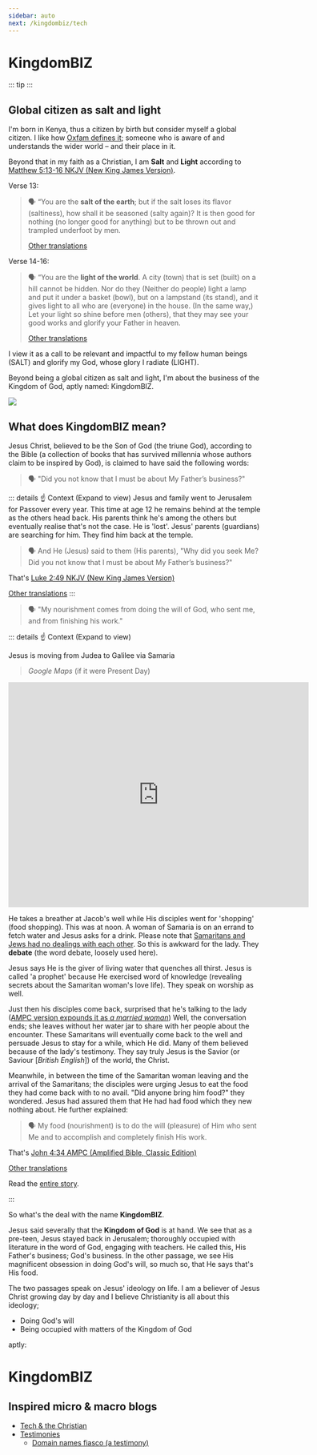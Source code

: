```yaml
---
sidebar: auto
next: /kingdombiz/tech
---
```


# KingdomBIZ

::: tip
<Tip/>
:::

## Global citizen as salt and light

I'm born in Kenya, thus a citizen by birth but consider myself a global citizen. I like how [Oxfam defines it](https://www.oxfam.org.uk/education/who-we-are/what-is-global-citizenship/); someone who is aware of and understands the wider world – and their place in it.

Beyond that in my faith as a Christian, I am **Salt** and **Light** according to [Matthew 5:13-16 NKJV (New King James Version)][Matt 5.13-16 nkjv].

Verse 13:

> :speaking_head: “You are the **salt of the earth**; but if the salt loses its flavor (saltiness), how shall it be seasoned (salty again)? It is then good for nothing (no longer good for anything) but to be thrown out and trampled underfoot by men.
>
> [Other translations][Matt 5.13]

Verse 14-16:

> :speaking_head: “You are the **light of the world**. A city (town) that is set (built) on a hill cannot be hidden. Nor do they (Neither do people) light a lamp and put it under a basket (bowl), but on a lampstand (its stand), and it gives light to all who are (everyone) in the house. (In the same way,) Let your light so shine before men (others), that they may see your good works and glorify your Father in heaven.
>
> [Other translations][Matt 5.14-16]

I view it as a call to be relevant and impactful to my fellow human beings (SALT) and glorify my God, whose glory I radiate (LIGHT).

Beyond being a global citizen as salt and light, I'm about the business of the Kingdom of God, aptly named: KingdomBIZ.

<div class="center">
<img src="../.vuepress/public/images/kb/salt-light-kingdombiz.png">
</div>

## What does KingdomBIZ mean?

Jesus Christ, believed to be the Son of God (the triune God), according to the Bible (a collection of books that has survived millennia whose authors claim to be inspired by God), is claimed to have said the following words:

> :speaking_head: "Did you not know that I must be about My Father’s business?"

::: details ☝️ Context (Expand to view)
Jesus and family went to Jerusalem for Passover every year. This time at age 12 he remains behind at the temple as the others head back. His parents think he's among the others but eventually realise that's not the case. He is 'lost'.
Jesus' parents (guardians) are searching for him. They find him back at the temple.

> :speaking_head: And He (Jesus) said to them (His parents), "Why did you seek Me? Did you not know that I must be about My Father’s business?"

That's [Luke 2:49 NKJV (New King James Version)][luke 2.49 nkjv]

[Other translations][luke 2.49]
:::

> :speaking_head: "My nourishment comes from doing the will of God, who sent me, and from finishing his work."

::: details ☝️ Context (Expand to view)

Jesus is moving from Judea to Galilee via Samaria

> _Google Maps_ (if it were Present Day)

  <iframe width="600" height="450" style="border:0;" allowfullscreen="" loading="lazy" src="https://www.google.com/maps/embed?pb=!1m34!1m12!1m3!1d538909.416152967!2d34.91339066214064!3d32.414233030789646!2m3!1f0!2f0!3f0!3m2!1i1024!2i768!4f13.1!4m19!3e2!4m5!1s0x151c3e4505b6d063%3A0xf6f4a023d4faf69f!2sTiberias%2C%20Israel!3m2!1d32.795859!2d35.530972999999996!4m5!1s0x151ce0bf4413a14f%3A0xf265c6f017687cc5!2sJacob&#39;s%20Well%2C%20Kobri%20Bour%20Saeed!3m2!1d32.2095124!2d35.285281399999995!4m5!1s0x151d4a98da87a487%3A0x3f27c0331077af25!2sOr%20Yehuda%2C%20Israel!3m2!1d32.029748!2d34.856173!5e1!3m2!1sen!2ske!4v1641940208930!5m2!1sen!2ske"></iframe>

He takes a breather at Jacob's well while His disciples went for 'shopping' (food shopping). This was at noon. A woman of Samaria is on an errand to fetch water and Jesus asks for a drink. Please note that [Samaritans and Jews had no dealings with each other][samaritans and jews]. So this is awkward for the lady. They **debate** (the word debate, loosely used here).

Jesus says He is the giver of living water that quenches all thirst. Jesus is called 'a prophet' because He exercised word of knowledge (revealing secrets about the Samaritan woman's love life). They speak on worship as well.

Just then his disciples come back, surprised that he's talking to the lady ([AMPC version expounds it as _a married woman_][john 4:27 ampc]) Well, the conversation ends; she leaves without her water jar to share with her people about the encounter. These Samaritans will eventually come back to the well and persuade Jesus to stay for a while, which He did. Many of them believed because of the lady's testimony. They say truly Jesus is the Savior (or Saviour [*British English*]) of the world, the Christ.

Meanwhile, in between the time of the Samaritan woman leaving and the arrival of the Samaritans; the disciples were urging Jesus to eat the food they had come back with to no avail. "Did anyone bring him food?" they wondered. Jesus had assured them that He had had food which they new nothing about. He further explained:

> :speaking_head: My food (nourishment) is to do the will (pleasure) of Him who sent Me and to accomplish and completely finish His work.

That's [John 4:34 AMPC (Amplified Bible, Classic Edition)][john 4:34 ampc]

[Other translations][john 4:34]

Read the [entire story][samaritan woman and jesus].

:::

So what's the deal with the name **KingdomBIZ**.

Jesus said severally that the **Kingdom of God** is at hand. We see that as a pre-teen, Jesus stayed back in Jerusalem; thoroughly occupied with literature in the word of God, engaging with teachers. He called this, His Father's business; God's business. In the other passage, we see His magnificent obsession in doing God's will, so much so, that He says that's His food.

The two passages speak on Jesus' ideology on life. I am a believer of Jesus Christ growing day by day and I believe Christianity is all about this ideology;

- Doing God's will
- Being occupied with matters of the Kingdom of God

aptly:

<div class="center">
  <h1>KingdomBIZ</h1>
</div>

## Inspired micro & macro blogs

- [Tech & the Christian][tech-christian]
- [Testimonies][testimonies]
  - [Domain names fiasco (a testimony)][domains]

[Matt 5.13-16 nkjv]: https://www.bible.com/bible/114/MAT.5.13-16.NKJV
[Matt 5.13]: https://www.bible.com/bible/compare/MAT.5.13
[Matt 5.14-16]: https://www.bible.com/bible/compare/MAT.5.14-16
[luke 2.49 nkjv]: https://my.bible.com/bible/114/LUK.2.49.NKJV
[luke 2.49]: https://www.bible.com/bible/compare/LUK.2.49
[samaritans and jews]: https://bible.org/illustration/hatred-between-jews-and-samaritans
[john 4:27 ampc]: https://my.bible.com/bible/8/JHN.4.27
[john 4:34 ampc]: https://my.bible.com/bible/8/JHN.4.34
[john 4:34]: https://www.bible.com/bible/compare/JHN.4.34
[samaritan woman and jesus]: https://www.bible.com/bible/114/JHN.4.1-42
[tech-christian]: /kingdombiz/tech
[testimonies]: /kingdombiz/testimonies
[domains]: /kingdombiz/testimonies/domains
